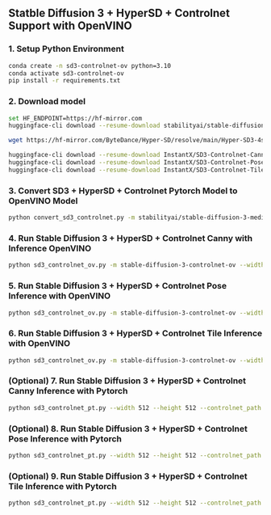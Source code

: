 ## Statble Diffusion 3 + HyperSD + Controlnet Support with OpenVINO

### 1. Setup Python Environment
```bash
conda create -n sd3-controlnet-ov python=3.10
conda activate sd3-controlnet-ov
pip install -r requirements.txt
```

### 2. Download model
```bash
set HF_ENDPOINT=https://hf-mirror.com
huggingface-cli download --resume-download stabilityai/stable-diffusion-3-medium-diffusers --local-dir stabilityai/stable-diffusion-3-medium-diffusers

wget https://hf-mirror.com/ByteDance/Hyper-SD/resolve/main/Hyper-SD3-4steps-CFG-lora.safetensors -P Hyper-SD

huggingface-cli download --resume-download InstantX/SD3-Controlnet-Canny --local-dir InstantX/SD3-Controlnet-Canny
huggingface-cli download --resume-download InstantX/SD3-Controlnet-Pose --local-dir InstantX/SD3-Controlnet-Pose
huggingface-cli download --resume-download InstantX/SD3-Controlnet-Tile --local-dir InstantX/SD3-Controlnet-Tile
```

### 3. Convert SD3 + HyperSD + Controlnet Pytorch Model to OpenVINO Model
```bash
python convert_sd3_controlnet.py -m stabilityai/stable-diffusion-3-medium-diffusers -l Hyper-SD/Hyper-SD3-4steps-CFG-lora.safetensors -c InstantX --use_t5_int4
```

### 4. Run Stable Diffusion 3 + HyperSD + Controlnet Canny with Inference OpenVINO
```bash
python sd3_controlnet_ov.py -m stable-diffusion-3-controlnet-ov --width 512 --height 512 --controlnet_type canny --image_path assets/canny.jpg --device GPU --use_t5_int4
```

### 5. Run Stable Diffusion 3 + HyperSD + Controlnet Pose Inference with OpenVINO
```bash
python sd3_controlnet_ov.py -m stable-diffusion-3-controlnet-ov --width 512 --height 512 --controlnet_type pose --image_path assets/pose.jpg --device GPU --use_t5_int4
```

### 6. Run Stable Diffusion 3 + HyperSD + Controlnet Tile Inference with OpenVINO
```bash
python sd3_controlnet_ov.py -m stable-diffusion-3-controlnet-ov --width 512 --height 512 --controlnet_type tile --image_path assets/tile.jpg --device GPU --use_t5_int4
```

### (Optional) 7. Run Stable Diffusion 3 + HyperSD + Controlnet Canny Inference with Pytorch
```bash
python sd3_controlnet_pt.py --width 512 --height 512 --controlnet_path InstantX/SD3-Controlnet-Canny --image_path assets/canny.jpg
```

### (Optional) 8. Run Stable Diffusion 3 + HyperSD + Controlnet Pose Inference with Pytorch
```bash
python sd3_controlnet_pt.py --width 512 --height 512 --controlnet_path InstantX/SD3-Controlnet-Pose --image_path assets/pose.jpg
```

### (Optional) 9. Run Stable Diffusion 3 + HyperSD + Controlnet Tile Inference with Pytorch
```bash
python sd3_controlnet_pt.py --width 512 --height 512 --controlnet_path InstantX/SD3-Controlnet-Tile --image_path assets/tile.jpg
```
